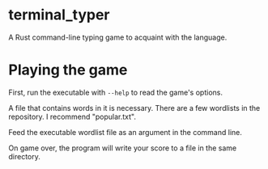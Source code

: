# terminal_typer
A Rust command-line typing game to acquaint with the language.

# Playing the game

First, run the executable with `--help` to read the game's options.

A file that contains words in it is necessary.  There are a few wordlists in the repository.  I recommend "popular.txt".

Feed the executable wordlist file as an argument in the command line.

On game over, the program will write your score to a file in the same directory.
